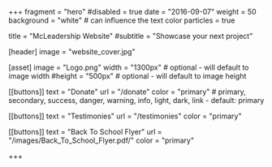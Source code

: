 +++
fragment = "hero"
#disabled = true
date = "2016-09-07"
weight = 50
background = "white" # can influence the text color
particles = true

title = "McLeadership Website"
#subtitle = "Showcase your next project"

[header]
  image = "website_cover.jpg"
  

[asset]
  image = "Logo.png"
  width = "1300px" # optional - will default to image width
  #height = "500px" # optional - will default to image height 

[[buttons]]
  text = "Donate"
  url = "/donate"
  color = "primary" # primary, secondary, success, danger, warning, info, light, dark, link - default: primary 

[[buttons]]
  text = "Testimonies"
  url = "/testimonies"
  color = "primary"
  
[[buttons]]
  text = "Back To School Flyer"
  url = "/images/Back_To_School_Flyer.pdf/"
  color = "primary"

+++
